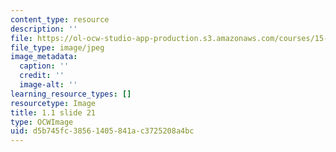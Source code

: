 ```yaml
---
content_type: resource
description: ''
file: https://ol-ocw-studio-app-production.s3.amazonaws.com/courses/15-s21-nuts-and-bolts-of-business-plans-january-iap-2014/d5b745fc38561405841ac3725208a4bc_Slide21.JPG
file_type: image/jpeg
image_metadata:
  caption: ''
  credit: ''
  image-alt: ''
learning_resource_types: []
resourcetype: Image
title: 1.1 slide 21
type: OCWImage
uid: d5b745fc-3856-1405-841a-c3725208a4bc
---
```

